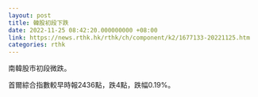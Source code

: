 ```yaml
---
layout: post
title: 韓股初段下跌
date: 2022-11-25 08:42:20.000000000 +08:00
link: https://news.rthk.hk/rthk/ch/component/k2/1677133-20221125.htm
categories: rthk
---
```


南韓股市初段微跌。

首爾綜合指數較早時報2436點，跌4點，跌幅0.19%。
